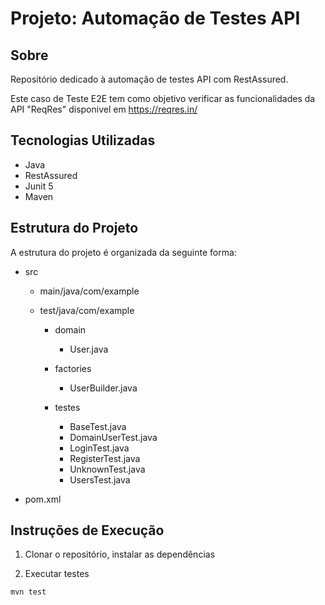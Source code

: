 # Projeto: Automação de Testes API

## Sobre
Repositório dedicado à automação de testes API com RestAssured.

Este caso de Teste E2E tem como objetivo verificar as funcionalidades da API "ReqRes" disponivel em https://reqres.in/ 


## Tecnologias Utilizadas
- Java
- RestAssured
- Junit 5
- Maven

## Estrutura do Projeto

A estrutura do projeto é organizada da seguinte forma:

- src
    - main/java/com/example
    
    - test/java/com/example
        - domain
            - User.java
        - factories
            - UserBuilder.java
         
        - testes
             - BaseTest.java
             - DomainUserTest.java
             - LoginTest.java
             - RegisterTest.java
             - UnknownTest.java
             - UsersTest.java
     
- pom.xml

## Instruções de Execução

1. Clonar o repositório, instalar as dependências


2. Executar testes
```
mvn test
```
